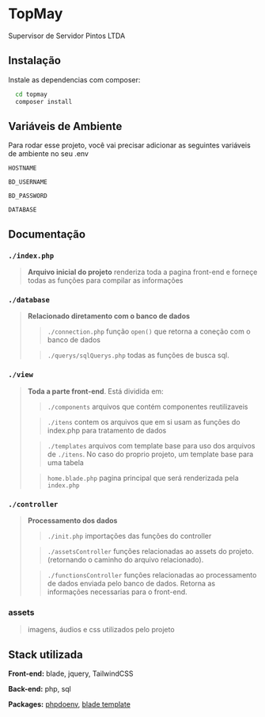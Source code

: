 

# TopMay
Supervisor de Servidor Pintos LTDA

## Instalação

Instale as dependencias com composer:

```bash
  cd topmay
  composer install
```
## Variáveis de Ambiente

Para rodar esse projeto, você vai precisar adicionar as seguintes variáveis de ambiente no seu .env

`HOSTNAME`

`BD_USERNAME`

`BD_PASSWORD`

`DATABASE`


## Documentação

### `./index.php`
> **Arquivo inicial do projeto**
> renderiza toda a pagina front-end e forneçe todas as funções para compilar as informações

### `./database`
> **Relacionado diretamento com o banco de dados**
> >`./connection.php` 
> >função `open()` que retorna a coneção com o banco de dados
> 
> >`./querys/sqlQuerys.php` 
> >todas as funções de busca sql.

### `./view`
> **Toda a parte front-end**. Está dividida em:
>
> > `./components`
> > arquivos que contém componentes reutilizaveis
>
> >`./itens`
> > contem os arquivos que em si usam as funções do index.php para tratamento de dados
>
> >`./templates`
> > arquivos com template base para uso dos arquivos de `./itens`. No caso do proprio projeto, um template base para uma tabela
> 
> >`home.blade.php`
> > pagina principal que será renderizada pela `index.php`

### `./controller`
> **Processamento dos dados**
> >`./init.php` 
> >importações das funções do controller
> 
> >`./assetsController`
> >funções relacionadas ao assets do projeto. (retornando o caminho do arquivo relacionado).
> 
> >`./functionsController`
> >funções relacionadas ao processamento de dados enviada pelo banco de dados. Retorna as informações necessarias para o front-end.

### assets
> imagens, áudios e css utilizados pelo projeto

## Stack utilizada

**Front-end:** blade, jquery, TailwindCSS

**Back-end:** php, sql

**Packages:** [phpdoenv](https://github.com/vlucas/phpdotenv), [blade template](https://github.com/jenssegers/blade)


